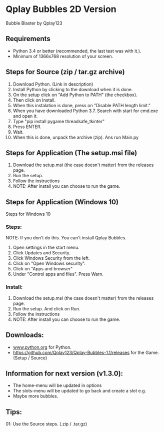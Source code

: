 # Qplay Bubbles 2D Version
Bubble Blaster by Qplay123

## Requirements
* Python 3.4 or better (recommended, the last test was with it.).
* Minimum of 1366x768 resolution of your screen.

## Steps for Source (zip / tar.gz archive)
01. Download Python. (Link in description)
02. Install Python by clicking to the download when it is done.
03. On the setup click on "Add Python to PATH" (the checkbox).
04. Then click on Install.
05. When this instalation is done, press on "Disable PATH length limit."
06. When you have downloaded Python 3.7. Search with start for cmd.exe and open it.
07. Type "pip install pygame threadsafe_tkinter"
08. Press ENTER.
09. Wait.
10. When this is done, unpack the archive (zip). Ans run Main.py

## Steps for Application (The setup.msi file)
01. Download the setup.msi (the case doesn't matter) from the releases page.
02. Run the setup.
03. Follow the instructions
04. NOTE: After install you can choose to run the game.

## Steps for Application (Windows 10)
Steps for Windows 10

### Steps:
NOTE: If you don't do this. You can't install Qplay Bubbles.

01. Open settings in the start menu.
02. Click Updates and Security.
03. Click Windows Security from the left.
04. Click on "Open Windows security".
05. Click on "Apps and browser"
06. Under "Control apps and files". Press Warn.

### Install:
01. Download the setup.msi (the case doesn't matter) from the releases page.
02. Run the setup. And click on Run.
03. Follow the instructions
04. NOTE: After install you can choose to run the game.

## Downloads:
* www.python.org for Python.
* https://github.com/Qplay123/Qplay-Bubbles-1.1/releases for the Game. (Setup / Source)

## Information for next version (v1.3.0):
* The home-menu will be updated in options
* The slots-menu will be updated to go back and create a slot e.g.
* Maybe more bubbles.

## Tips:
01: Use the Source steps. (.zip / .tar.gz)
